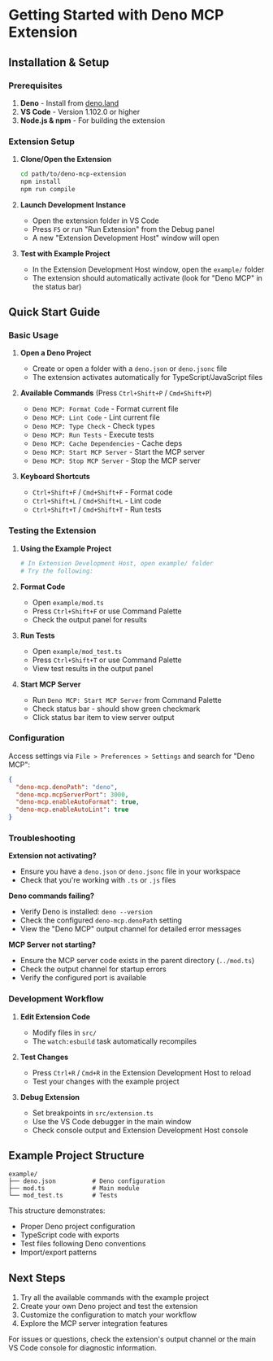 # Getting Started with Deno MCP Extension

## Installation & Setup

### Prerequisites

1. **Deno** - Install from
   [deno.land](https://deno.land/manual/getting_started/installation)
2. **VS Code** - Version 1.102.0 or higher
3. **Node.js & npm** - For building the extension

### Extension Setup

1. **Clone/Open the Extension**
   ```bash
   cd path/to/deno-mcp-extension
   npm install
   npm run compile
   ```

2. **Launch Development Instance**
   - Open the extension folder in VS Code
   - Press `F5` or run "Run Extension" from the Debug panel
   - A new "Extension Development Host" window will open

3. **Test with Example Project**
   - In the Extension Development Host window, open the `example/` folder
   - The extension should automatically activate (look for "Deno MCP" in the
     status bar)

## Quick Start Guide

### Basic Usage

1. **Open a Deno Project**
   - Create or open a folder with a `deno.json` or `deno.jsonc` file
   - The extension activates automatically for TypeScript/JavaScript files

2. **Available Commands** (Press `Ctrl+Shift+P` / `Cmd+Shift+P`)
   - `Deno MCP: Format Code` - Format current file
   - `Deno MCP: Lint Code` - Lint current file
   - `Deno MCP: Type Check` - Check types
   - `Deno MCP: Run Tests` - Execute tests
   - `Deno MCP: Cache Dependencies` - Cache deps
   - `Deno MCP: Start MCP Server` - Start the MCP server
   - `Deno MCP: Stop MCP Server` - Stop the MCP server

3. **Keyboard Shortcuts**
   - `Ctrl+Shift+F` / `Cmd+Shift+F` - Format code
   - `Ctrl+Shift+L` / `Cmd+Shift+L` - Lint code
   - `Ctrl+Shift+T` / `Cmd+Shift+T` - Run tests

### Testing the Extension

1. **Using the Example Project**
   ```bash
   # In Extension Development Host, open example/ folder
   # Try the following:
   ```

2. **Format Code**
   - Open `example/mod.ts`
   - Press `Ctrl+Shift+F` or use Command Palette
   - Check the output panel for results

3. **Run Tests**
   - Open `example/mod_test.ts`
   - Press `Ctrl+Shift+T` or use Command Palette
   - View test results in the output panel

4. **Start MCP Server**
   - Run `Deno MCP: Start MCP Server` from Command Palette
   - Check status bar - should show green checkmark
   - Click status bar item to view server output

### Configuration

Access settings via `File > Preferences > Settings` and search for "Deno MCP":

```json
{
  "deno-mcp.denoPath": "deno",
  "deno-mcp.mcpServerPort": 3000,
  "deno-mcp.enableAutoFormat": true,
  "deno-mcp.enableAutoLint": true
}
```

### Troubleshooting

**Extension not activating?**

- Ensure you have a `deno.json` or `deno.jsonc` file in your workspace
- Check that you're working with `.ts` or `.js` files

**Deno commands failing?**

- Verify Deno is installed: `deno --version`
- Check the configured `deno-mcp.denoPath` setting
- View the "Deno MCP" output channel for detailed error messages

**MCP Server not starting?**

- Ensure the MCP server code exists in the parent directory (`../mod.ts`)
- Check the output channel for startup errors
- Verify the configured port is available

### Development Workflow

1. **Edit Extension Code**
   - Modify files in `src/`
   - The `watch:esbuild` task automatically recompiles

2. **Test Changes**
   - Press `Ctrl+R` / `Cmd+R` in the Extension Development Host to reload
   - Test your changes with the example project

3. **Debug Extension**
   - Set breakpoints in `src/extension.ts`
   - Use the VS Code debugger in the main window
   - Check console output and Extension Development Host console

## Example Project Structure

```
example/
├── deno.json          # Deno configuration
├── mod.ts             # Main module
└── mod_test.ts        # Tests
```

This structure demonstrates:

- Proper Deno project configuration
- TypeScript code with exports
- Test files following Deno conventions
- Import/export patterns

## Next Steps

1. Try all the available commands with the example project
2. Create your own Deno project and test the extension
3. Customize the configuration to match your workflow
4. Explore the MCP server integration features

For issues or questions, check the extension's output channel or the main VS
Code console for diagnostic information.
